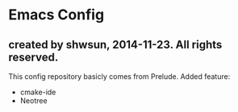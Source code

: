 # Emacs Config

created by shwsun, 2014-11-23. All rights reserved.
---

This config repository basicly comes from Prelude.
Added feature:
+ cmake-ide
+ Neotree
